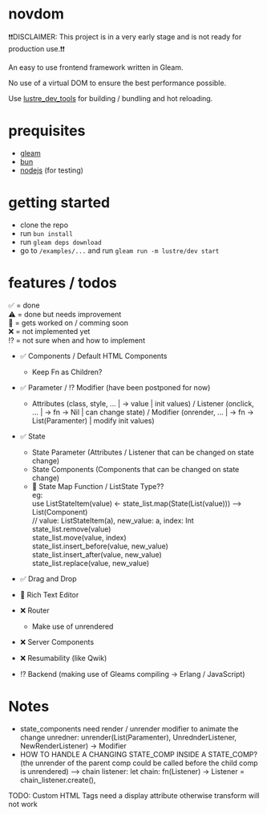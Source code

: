 # novdom

❗️❗️DISCLAIMER: This project is in a very early stage and is not ready for production use.❗️❗️

An easy to use frontend framework written in Gleam.

No use of a virtual DOM to ensure the best performance possible.

Use [lustre_dev_tools](https://hexdocs.pm/lustre_dev_tools/index.html) for building / bundling and hot reloading.

# prequisites

- [gleam](https://gleam.run/getting-started/installing/)
- [bun](https://bun.sh/docs/installation)
- [nodejs](https://nodejs.org/en/download/prebuilt-installer) (for testing)

# getting started

- clone the repo
- run `bun install`
- run `gleam deps download`
- go to `/examples/...` and run `gleam run -m lustre/dev start`

# features / todos

✅ = done \
⚠️ = done but needs improvement \
💼 = gets worked on / comming soon \
❌ = not implemented yet \
⁉️ = not sure when and how to implement

- ✅ Components / Default HTML Components
  - Keep Fn as Children?
- ✅ Parameter / ⁉️ Modifier (have been postponed for now)
  - Attributes (class, style, ... | -> value | init values) / Listener (onclick, ... | -> fn -> Nil | can change state) / Modifier (onrender, ... | -> fn -> List(Paramenter) | modify init values)
- ✅ State
  - State Parameter (Attributes / Listener that can be changed on state change)
  - State Components (Components that can be changed on state change)
  - 💼 State Map Function / ListState Type?? \
    eg: \
    use ListStateItem(value) <- state_list.map(State(List(value))) --> List(Component) \
    // value: ListStateItem(a), new_value: a, index: Int \
    state_list.remove(value) \
    state_list.move(value, index) \
    state_list.insert_before(value, new_value) \
    state_list.insert_after(value, new_value) \
    state_list.replace(value, new_value)
- ✅ Drag and Drop
- 💼 Rich Text Editor
- ❌ Router
  - Make use of unrendered
- ❌ Server Components
- ❌ Resumability (like Qwik)

- ⁉️ Backend (making use of Gleams compiling → Erlang / JavaScript)

# Notes

<!-- - ondrag / ondrop motion callbacks need to return Parameter to update the component itself without state overhead
- if some other component need to be changed on drag / drop motion, the state should be used -->

- state_components need render / unrender modifier to animate the change
  unredner: unrender(List(Paramenter), UnrednderListener, NewRenderListener) -> Modifier
- HOW TO HANDLE A CHANGING STATE_COMP INSIDE A STATE_COMP? (the unrender of the parent comp could be called before the child comp is unrendered)
  --> chain listener: let chain: fn(Listener) -> Listener = chain_listener.create(),

TODO: Custom HTML Tags need a display attribute otherwise transform will not work
